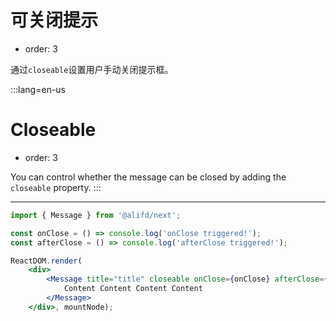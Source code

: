 # 可关闭提示

- order: 3

通过`closeable`设置用户手动关闭提示框。

:::lang=en-us
# Closeable

- order: 3

You can control whether the message can be closed by adding the `closeable` property.
:::

---

````jsx
import { Message } from '@alifd/next';

const onClose = () => console.log('onClose triggered!');
const afterClose = () => console.log('afterClose triggered!');

ReactDOM.render(
    <div>
        <Message title="title" closeable onClose={onClose} afterClose={afterClose}>
            Content Content Content Content
        </Message>
    </div>, mountNode);
````
